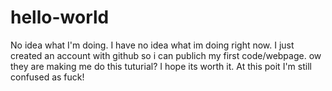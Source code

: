 # hello-world
No idea what I'm doing.
I have no idea what im doing right now. I just created an account with github so i can publich my first code/webpage. ow they are making me do this tuturial? I hope its worth it. At this poit I'm still confused as fuck!

